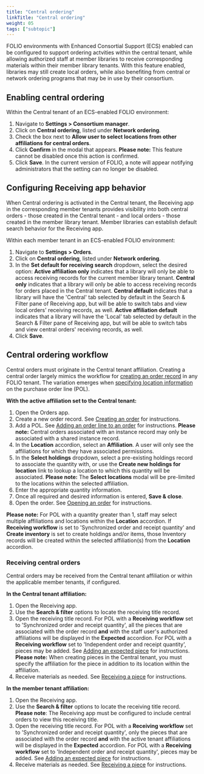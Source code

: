 ```yaml
---
title: "Central ordering"
linkTitle: "Central ordering"
weight: 05
tags: ["subtopic"]
---
```


FOLIO environments with Enhanced Consortial Support (ECS) enabled can be configured to support ordering actvities within the central tenant, while allowing authorized staff at member libraries to receive corresponding materials within their member library tenants. With this feature enabled, libraries may still create local orders, while also benefiting from central or network ordering programs that may be in use by their consortium.

## Enabling central ordering
Within the Central tenant of an ECS-enabled FOLIO environment:
1. Navigate to **Settings > Consortium manager**.
2. Click on **Central ordering**, listed under **Network ordering**.
3. Check the box next to **Allow user to select locations from other affiliations for central orders**.
4. Click **Confirm** in the modal that appears. **Please note:** This feature cannot be disabled once this action is confirmed.
5. Click **Save**. In the current version of FOLIO, a note will appear notifying administrators that the setting can no longer be disabled.

## Configuring Receiving app behavior
When Central ordering is activated in the Central tenant, the Receiving app in the corresponding member tenants provides visibility into both central orders - those created in the Central tenant - and local orders - those created in the member library tenant. Member libraries can establish default search behavior for the Receiving app.

Within each member tenant in an ECS-enabled FOLIO environment:
1. Navigate to **Settings > Orders**.
2. Click on **Central ordering**, listed under **Network ordering**.
3. In the **Set default for receiving search** dropdown, select the desired option: **Active affiliation only** indicates that a library will only be able to access receiving records for the current member library tenant. **Central only** indicates that a library will only be able to access receiving records for orders placed in the Central tenant.  **Central default** indicates that a library will have the 'Central' tab selected by default in the Search & Filter pane of Receiving app, but will be able to switch tabs and view local orders' receiving records, as well. **Active affiliation default** indicates that a library will have the 'Local' tab selected by default in the Search & Filter pane of Receiving app, but will be able to switch tabs and view central orders' receiving records, as well.
4. Click **Save**.
   
## Central ordering workflow
Central orders must originate in the Central tenant affiliation. Creating a central order largely mimics the workflow for [creating an order record](../../orders/#creating-an-order) in any FOLIO tenant. The variation emerges when [specifying location information](../../orders/#location) on the purchase order line (POL).

**With the active affiliation set to the Central tenant:**
1. Open the Orders app.
2. Create a new order record. See [Creating an order](../../orders/#creating-an-order) for instructions.
3. Add a POL. See [Adding an order line to an order](../../orders/#adding-an-order-line-to-an-order) for instructions. **Please note:** Central orders associated with an instance record may only be associated with a shared instance record.
4. In the **Location** accordion, select an **Affiliation**. A user will only see the affiliations for which they have associated permissions.
5. In the **Select holdings** dropdown, select a pre-existing holdings record to associate the quantity with, or use the **Create new holdings for location** link to lookup a location to which this quantity will be associated. **Please note:** The **Select locations** modal will be pre-limited to the locations within the selected affiliation.
6. Enter the appropriate quantity information.
7. Once all required and desired information is entered, **Save & close**.
8. Open the order. See [Opening an order](../../orders/#opening-an-order) for instructions.

**Please note:** For POL with a quantity greater than 1, staff may select multiple affiliations and locations within the **Location** accordion. If **Receiving workflow** is set to 'Synchronized order and receipt quantity' and **Create inventory** is set to create holdings and/or items, those Inventory records will be created within the selected affiliation(s) from the **Location** accordion.

### Receiving central orders
Central orders may be received from the Central tenant affiliation or within the applicable member tenants, if configured.

**In the Central tenant affiliation:**
1. Open the Receiving app.
2. Use the **Search & filter** options to locate the receiving title record.
3. Open the receiving title record. For POL with a **Receiving workflow** set to 'Synchronized order and receipt quantity', all the pieces that are associated with the order record **and** with the staff user's authorized affiliations will be displayed in the **Expected** accordion. For POL with a **Receiving workflow** set to 'Independent order and receipt quantity', pieces may be added. See [Adding an expected piece](../../receiving/#adding-an-expected-piece) for instructions. **Please note:** When creating pieces in the Central tenant, you must specify the affiliation for the piece in addition to its location within the affiliation.
4. Receive materials as needed. See [Receiving a piece](../../receiving/#receiving-a-piece) for instructions.

**In the member tenant affiliation:**
1. Open the Receiving app.
2. Use the **Search & filter** options to locate the receiving title record. **Please note**: The Receiving app must be configured to include central orders to view this receiving title.
3. Open the receiving title record. For POL with a **Receiving workflow** set to 'Synchronized order and receipt quantity', only the pieces that are associated with the order record **and** with the active tenant affiliations will be displayed in the **Expected** accordion. For POL with a **Receiving workflow** set to 'Independent order and receipt quantity', pieces may be added. See [Adding an expected piece](../../receiving/#adding-an-expected-piece) for instructions.
4. Receive materials as needed. See [Receiving a piece](../../receiving/#receiving-a-piece) for instructions.
